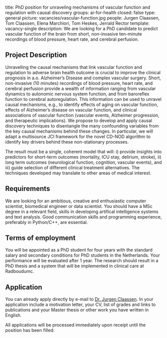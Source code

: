 title: PhD position for unraveling mechanisms of vascular function and regulation with causal discovery
groups: ai-for-health 
closed: false
type: general
picture: vacancies/vascular-function.jpg
people: Jurgen Claassen, Tom Claassen, Elena Marchiori, Tom Heskes, Jerrald Rector
template: vacancy-single
description: We are looking for a PhD candidate to predict vascular function of the brain from short, non-invasive ten-minute recordings of blood pressure, heart rate, and cerebral perfusion.

## Project Description

Unravelling the causal mechanisms that link vascular function and regulation to adverse brain health outcome is crucial to improve the clinical prognosis in a.o. Alzheimer’s Disease and complex vascular surgery. Short, non-invasive (10 minutes) recordings of blood pressure, heart rate, and cerebral perfusion provide a wealth of information ranging from vascular dynamics to autonomic nervous system function, and from baroreflex function to cerebral autoregulation. This information can be used to unravel causal mechanisms, e.g., to identify effects of aging on vascular function, effects of Alzheimer’s disease on vascular function, and clinical associations of vascular function (vascular events, Alzheimer progression, and therapeutic implications). We propose to develop and apply causal discovery techniques to disentangle the many confounding variables from the key causal mechanisms behind these changes. In particular, we will adapt a multisource JCI framework for the novel CD-NOD algorithm to identify key drivers behind these non-stationary processes.

The result must be a single, coherent model that will: i) provide insights into predictors for short-term outcomes (mortality, ICU stay, delirium, stroke), ii) long term outcomes (neurological function, cognition, vascular events), and iii) guide selection of different clinical treatment alternatives. The techniques developed may translate to other areas of medical interest.

## Requirements

We are looking for an ambitious, creative and enthusiastic computer scientist, biomedical engineer or data scientist. You should have a MSc degree in a relevant field, skills in developing artifical intelligence systems and text analysis. Good communication skills and programming experience, preferably in Python/C++, are essential. 

## Terms of employment

You will be appointed as a PhD student for four years with the standard salary and secondary conditions for PhD students in the Netherlands. Your performance will be evaluated after 1 year. The research should result in a PhD thesis and a system that will be implemented in clinical care at Radboudumc.

## Application

You can already apply directly by e-mail to [Dr. Jurgen Claassen](mailto:Jurgen.Claassen@radboudumc.nl). In your application include a motivation letter, your CV, list of grades and links to publications and your Master thesis or other work you have written in English.

All applications will be processed immediately upon receipt until the position has been filled.
